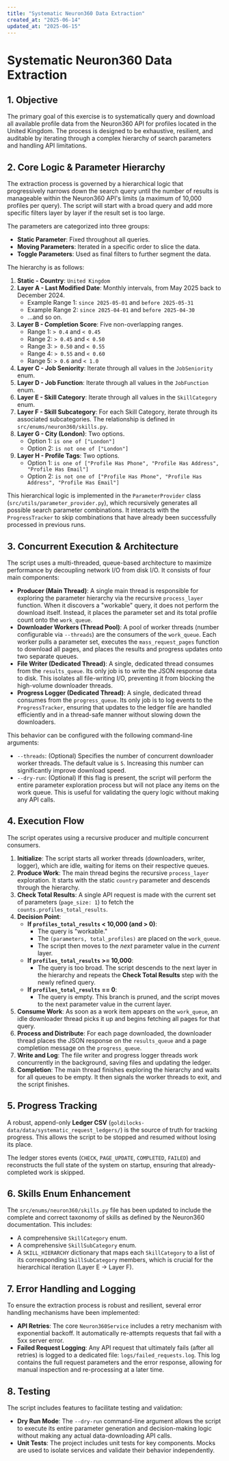 ```yaml
---
title: "Systematic Neuron360 Data Extraction"
created_at: "2025-06-14"
updated_at: "2025-06-15"
---
```


# Systematic Neuron360 Data Extraction

## 1. Objective

The primary goal of this exercise is to systematically query and download all available profile data from the Neuron360 API for profiles located in the United Kingdom. The process is designed to be exhaustive, resilient, and auditable by iterating through a complex hierarchy of search parameters and handling API limitations.

## 2. Core Logic & Parameter Hierarchy

The extraction process is governed by a hierarchical logic that progressively narrows down the search query until the number of results is manageable within the Neuron360 API's limits (a maximum of 10,000 profiles per query). The script will start with a broad query and add more specific filters layer by layer if the result set is too large.

The parameters are categorized into three groups:

-   **Static Parameter**: Fixed throughout all queries.
-   **Moving Parameters**: Iterated in a specific order to slice the data.
-   **Toggle Parameters**: Used as final filters to further segment the data.

The hierarchy is as follows:

1.  **Static - Country**: `United Kingdom`
2.  **Layer A - Last Modified Date**: Monthly intervals, from May 2025 back to December 2024.
    -   Example Range 1: `since 2025-05-01` and `before 2025-05-31`
    -   Example Range 2: `since 2025-04-01` and `before 2025-04-30`
    -   ...and so on.
3.  **Layer B - Completion Score**: Five non-overlapping ranges.
    -   Range 1: `> 0.4` and `< 0.45`
    -   Range 2: `> 0.45` and `< 0.50`
    -   Range 3: `> 0.50` and `< 0.55`
    -   Range 4: `> 0.55` and `< 0.60`
    -   Range 5: `> 0.6` and `< 1.0`
4.  **Layer C - Job Seniority**: Iterate through all values in the `JobSeniority` enum.
5.  **Layer D - Job Function**: Iterate through all values in the `JobFunction` enum.
6.  **Layer E - Skill Category**: Iterate through all values in the `SkillCategory` enum.
7.  **Layer F - Skill Subcategory**: For each Skill Category, iterate through its associated subcategories. The relationship is defined in `src/enums/neuron360/skills.py`.
8.  **Layer G - City (London)**: Two options.
    -   Option 1: `is one of ["London"]`
    -   Option 2: `is not one of ["London"]`
9.  **Layer H - Profile Tags**: Two options.
    -   Option 1: `is one of ["Profile Has Phone", "Profile Has Address", "Profile Has Email"]`
    -   Option 2: `is not one of ["Profile Has Phone", "Profile Has Address", "Profile Has Email"]`

This hierarchical logic is implemented in the `ParameterProvider` class (`src/utils/parameter_provider.py`), which recursively generates all possible search parameter combinations. It interacts with the `ProgressTracker` to skip combinations that have already been successfully processed in previous runs.

## 3. Concurrent Execution & Architecture

The script uses a multi-threaded, queue-based architecture to maximize performance by decoupling network I/O from disk I/O. It consists of four main components:

-   **Producer (Main Thread)**: A single main thread is responsible for exploring the parameter hierarchy via the recursive `process_layer` function. When it discovers a "workable" query, it does not perform the download itself. Instead, it places the parameter set and its total profile count onto the `work_queue`.
-   **Downloader Workers (Thread Pool)**: A pool of worker threads (number configurable via `--threads`) are the consumers of the `work_queue`. Each worker pulls a parameter set, executes the `mass_request_pages` function to download all pages, and places the results and progress updates onto two separate queues.
-   **File Writer (Dedicated Thread)**: A single, dedicated thread consumes from the `results_queue`. Its only job is to write the JSON response data to disk. This isolates all file-writing I/O, preventing it from blocking the high-volume downloader threads.
-   **Progress Logger (Dedicated Thread)**: A single, dedicated thread consumes from the `progress_queue`. Its only job is to log events to the `ProgressTracker`, ensuring that updates to the ledger file are handled efficiently and in a thread-safe manner without slowing down the downloaders.

This behavior can be configured with the following command-line arguments:

-   `--threads`: (Optional) Specifies the number of concurrent downloader worker threads. The default value is `5`. Increasing this number can significantly improve download speed.
-   `--dry-run`: (Optional) If this flag is present, the script will perform the entire parameter exploration process but will not place any items on the work queue. This is useful for validating the query logic without making any API calls.

## 4. Execution Flow

The script operates using a recursive producer and multiple concurrent consumers.

1.  **Initialize**: The script starts all worker threads (downloaders, writer, logger), which are idle, waiting for items on their respective queues.
2.  **Produce Work**: The main thread begins the recursive `process_layer` exploration. It starts with the static `country` parameter and descends through the hierarchy.
3.  **Check Total Results**: A single API request is made with the current set of parameters (`page_size: 1`) to fetch the `counts.profiles_total_results`.
4.  **Decision Point**:
    -   **If `profiles_total_results` < 10,000 (and > 0)**:
        -   The query is "workable."
        -   The `(parameters, total_profiles)` are placed on the `work_queue`.
        -   The script then moves to the *next* parameter value in the *current* layer.
    -   **If `profiles_total_results` >= 10,000**:
        -   The query is too broad. The script descends to the next layer in the hierarchy and repeats the **Check Total Results** step with the newly refined query.
    -   **If `profiles_total_results` == 0**:
        -   The query is empty. This branch is pruned, and the script moves to the next parameter value in the current layer.
5.  **Consume Work**: As soon as a work item appears on the `work_queue`, an idle downloader thread picks it up and begins fetching all pages for that query.
6.  **Process and Distribute**: For each page downloaded, the downloader thread places the JSON response on the `results_queue` and a page completion message on the `progress_queue`.
7.  **Write and Log**: The file writer and progress logger threads work concurrently in the background, saving files and updating the ledger.
8.  **Completion**: The main thread finishes exploring the hierarchy and waits for all queues to be empty. It then signals the worker threads to exit, and the script finishes.

## 5. Progress Tracking

A robust, append-only **Ledger CSV** (`goldilocks-data/data/systematic_request_ledgers/`) is the source of truth for tracking progress. This allows the script to be stopped and resumed without losing its place.

The ledger stores events (`CHECK`, `PAGE_UPDATE`, `COMPLETED`, `FAILED`) and reconstructs the full state of the system on startup, ensuring that already-completed work is skipped.

## 6. Skills Enum Enhancement

The `src/enums/neuron360/skills.py` file has been updated to include the complete and correct taxonomy of skills as defined by the Neuron360 documentation. This includes:
-   A comprehensive `SkillCategory` enum.
-   A comprehensive `SkillSubCategory` enum.
-   A `SKILL_HIERARCHY` dictionary that maps each `SkillCategory` to a list of its corresponding `SkillSubCategory` members, which is crucial for the hierarchical iteration (Layer E -> Layer F).

## 7. Error Handling and Logging

To ensure the extraction process is robust and resilient, several error handling mechanisms have been implemented:

-   **API Retries**: The core `Neuron360Service` includes a retry mechanism with exponential backoff. It automatically re-attempts requests that fail with a 5xx server error.
-   **Failed Request Logging**: Any API request that ultimately fails (after all retries) is logged to a dedicated file: `logs/failed_requests.log`. This log contains the full request parameters and the error response, allowing for manual inspection and re-processing at a later time.

## 8. Testing

The script includes features to facilitate testing and validation:

-   **Dry Run Mode**: The `--dry-run` command-line argument allows the script to execute its entire parameter generation and decision-making logic without making any actual data-downloading API calls.
-   **Unit Tests**: The project includes unit tests for key components. Mocks are used to isolate services and validate their behavior independently.
